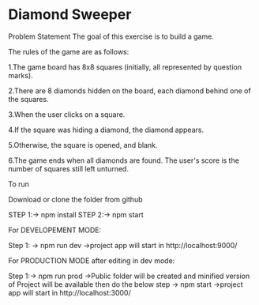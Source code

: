 
# Diamond Sweeper
Problem Statement
The goal of this exercise is to build a game.

The rules of the game are as follows:

1.The game board has 8x8 squares (initially, all represented by question marks).

2.There are 8 diamonds hidden on the board, each diamond behind one of the squares.

3.When the user clicks on a square.

4.If the square was hiding a diamond, the diamond appears.

5.Otherwise, the square is opened, and blank.

6.The game ends when all diamonds are found. The user's score is the number of squares still left unturned.

To run

Download or clone the folder from github

STEP 1:-> npm install
STEP 2:-> npm start

For DEVELOPEMENT MODE:

Step 1: -> npm run dev
        ->project app will start in http://localhost:9000/

For PRODUCTION MODE after editing in dev mode:

Step 1:-> npm run prod
       ->Public folder will be created and minified version of Project will be available then do the below step
       -> npm start
       ->project app will start in http://localhost:3000/
         





